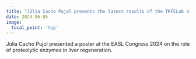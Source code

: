 ```yaml
---
title: "Júlia Cacho Pujol presents the latest results of the TRFCLab at The EASL Congress 2024"
date: 2024-06-05
image:
  focal_point: 'top'
---
```


Júlia Cacho Pujol presented a poster at the EASL Congress 2024 on the role of proteolytic enzymes in liver regeneration.